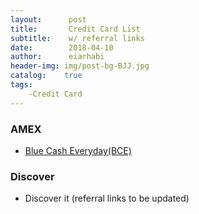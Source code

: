 ```yaml
---
layout:      post
title:       Credit Card List 
subtitle:    w/ referral links
date:        2018-04-10
author:      eiarhabi
header-img: img/post-bg-BJJ.jpg
catalog: 	true
tags:
	-Credit Card
---
```


### AMEX

* [Blue Cash Everyday(BCE)](http://refer.amex.us/MINGYGGZO3?XLINK=MYCP)

### Discover

* Discover it (referral links to be updated)
